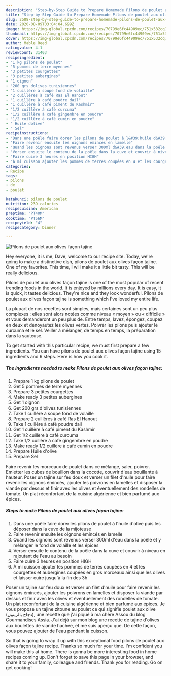 ```yaml
---
description: "Step-by-Step Guide to Prepare Homemade Pilons de poulet aux olives façon tajine"
title: "Step-by-Step Guide to Prepare Homemade Pilons de poulet aux olives façon tajine"
slug: 2508-step-by-step-guide-to-prepare-homemade-pilons-de-poulet-aux-olives-facon-tajine
date: 2020-08-09T03:04:04.699Z
image: https://img-global.cpcdn.com/recipes/70799e6fc44909ec/751x532cq70/pilons-de-poulet-aux-olives-facon-tajine-photo-principale-de-la-recette.jpg
thumbnail: https://img-global.cpcdn.com/recipes/70799e6fc44909ec/751x532cq70/pilons-de-poulet-aux-olives-facon-tajine-photo-principale-de-la-recette.jpg
cover: https://img-global.cpcdn.com/recipes/70799e6fc44909ec/751x532cq70/pilons-de-poulet-aux-olives-facon-tajine-photo-principale-de-la-recette.jpg
author: Mable Reed
ratingvalue: 4.1
reviewcount: 31403
recipeingredient:
- "1 kg pilons de poulet"
- "5 pommes de terre myennes"
- "3 petites courgettes"
- "3 petites aubergines"
- "1 oignon"
- "200 grs dolives tunisiennes"
- "1 cuillère à soupe fond de volaille"
- "2 cuillères à café Ras El Hanout"
- "1 cuillère à café poudre dail"
- "1 cuillère à café piment du Kashmir"
- "1/2 cuillère à café curcuma"
- "1/2 cuillère à café gingembre en poudre"
- "1/2 cuillère à café cumin en poudre"
- " Huile dolive"
- " Sel"
recipeinstructions:
- "Dans une poêle faire dorer les pilons de poulet à l&#39;huile d&#39;olive puis les déposer dans la cuve de la mijoteuse"
- "Faire revenir ensuite les oignons émincés en lamelle"
- "Quand les oignons sont revenus verser 300ml d&#39;eau dans la poêle et y mélanger le fond de volaille et les épices"
- "Verser ensuite le contenu de la poêle dans la cuve et couvrir à niveau en rajoutant de l&#39;eau au besoin"
- "Faire cuire 3 heures en position HIGH"
- "À mi cuisson ajouter les pommes de terres coupées en 4 et les courgettes et aubergines coupées en gros morceaux ainsi que les olives et laisser cuire jusqu&#39;à la fin des 3h"
categories:
- Recipe
tags:
- pilons
- de
- poulet

katakunci: pilons de poulet 
nutrition: 239 calories
recipecuisine: American
preptime: "PT40M"
cooktime: "PT56M"
recipeyield: "4"
recipecategory: Dinner

---
```



![Pilons de poulet aux olives façon tajine](https://img-global.cpcdn.com/recipes/70799e6fc44909ec/751x532cq70/pilons-de-poulet-aux-olives-facon-tajine-photo-principale-de-la-recette.jpg)

Hey everyone, it is me, Dave, welcome to our recipe site. Today, we're going to make a distinctive dish, pilons de poulet aux olives façon tajine. One of my favorites. This time, I will make it a little bit tasty. This will be really delicious.

Pilons de poulet aux olives façon tajine is one of the most popular of recent trending foods in the world. It is enjoyed by millions every day. It is easy, it is quick, it tastes delicious. They're nice and they look wonderful. Pilons de poulet aux olives façon tajine is something which I've loved my entire life.

La plupart de nos recettes sont simples, mais certaines sont un peu plus complexes : elles sont alors notées comme niveau « moyen » ou « difficile » et vous demanderont un peu plus de. Entre temps, lavez, épongez, coupez en deux et dénoyautez les olives vertes. Poivrer les pilons puis ajouter le curcuma et le sel. Veiller à mélanger, de temps en temps, la préparation dans la sauteuse.


To get started with this particular recipe, we must first prepare a few ingredients. You can have pilons de poulet aux olives façon tajine using 15 ingredients and 6 steps. Here is how you cook it.

<!--inarticleads1-->

##### The ingredients needed to make Pilons de poulet aux olives façon tajine:

1. Prepare 1 kg pilons de poulet
1. Get 5 pommes de terre myennes
1. Prepare 3 petites courgettes
1. Make ready 3 petites aubergines
1. Get 1 oignon
1. Get 200 grs d&#39;olives tunisiennes
1. Take 1 cuillère à soupe fond de volaille
1. Prepare 2 cuillères à café Ras El Hanout
1. Take 1 cuillère à café poudre dail
1. Get 1 cuillère à café piment du Kashmir
1. Get 1/2 cuillère à café curcuma
1. Take 1/2 cuillère à café gingembre en poudre
1. Make ready 1/2 cuillère à café cumin en poudre
1. Prepare  Huile d&#39;olive
1. Prepare  Sel


Faire revenir les morceaux de poulet dans ce mélange, saler, poivrer. Emietter les cubes de bouillon dans la cocotte, couvrir d&#39;eau bouillante à hauteur. Poser un tajine sur feu doux et verser un filet d&#39;huile pour faire revenir les oignons émincés, ajouter les poivrons en lamelles et disposer la viande par dessus et finir avec les olives et éventuellement des rondelles de tomate. Un plat réconfortant de la cuisine algérienne et bien parfumé aux épices. 

<!--inarticleads2-->

##### Steps to make Pilons de poulet aux olives façon tajine:

1. Dans une poêle faire dorer les pilons de poulet à l&#39;huile d&#39;olive puis les déposer dans la cuve de la mijoteuse
1. Faire revenir ensuite les oignons émincés en lamelle
1. Quand les oignons sont revenus verser 300ml d&#39;eau dans la poêle et y mélanger le fond de volaille et les épices
1. Verser ensuite le contenu de la poêle dans la cuve et couvrir à niveau en rajoutant de l&#39;eau au besoin
1. Faire cuire 3 heures en position HIGH
1. À mi cuisson ajouter les pommes de terres coupées en 4 et les courgettes et aubergines coupées en gros morceaux ainsi que les olives et laisser cuire jusqu&#39;à la fin des 3h


Poser un tajine sur feu doux et verser un filet d&#39;huile pour faire revenir les oignons émincés, ajouter les poivrons en lamelles et disposer la viande par dessus et finir avec les olives et éventuellement des rondelles de tomate. Un plat réconfortant de la cuisine algérienne et bien parfumé aux épices. Je vous propose un tajine zitoune au poulet ce qui signifie poulet aux olive (دجاج بالزيتون), une recette que j&#39;ai piqué à ma chère Assou du blog Gourmandises Assia. J&#39;ai déjà sur mon blog une recette de tajine d&#39;olives aux boulettes de viande hachée, et me suis aperçu que. De cette façon, vous pouvez ajouter de l&#39;eau pendant la cuisson. 

So that is going to wrap it up with this exceptional food pilons de poulet aux olives façon tajine recipe. Thanks so much for your time. I'm confident you will make this at home. There is gonna be more interesting food in home recipes coming up. Don't forget to save this page in your browser, and share it to your family, colleague and friends. Thank you for reading. Go on get cooking!
